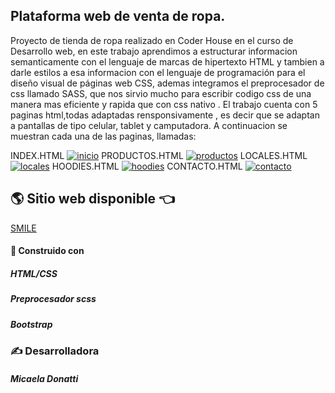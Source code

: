 ## Plataforma web de venta de ropa.
Proyecto de tienda de ropa realizado en Coder House en el curso de Desarrollo web, en este trabajo aprendimos a estructurar informacion semanticamente con el lenguaje de marcas de hipertexto HTML y tambien a darle estilos a esa informacion  con el lenguaje de programación para el diseño visual de páginas web CSS, ademas integramos el preprocesador de css llamado SASS, que nos sirvio mucho para escribir codigo css de una manera mas eficiente y rapida que con css nativo .
El trabajo cuenta con 5 paginas html,todas adaptadas rensponsivamente , es decir que se adaptan a pantallas de tipo celular, tablet y camputadora.
A continuacion se muestran cada una de las paginas, llamadas:

INDEX.HTML
[![inicio](https://ibb.co/wrLHHkR "inicio")](https://ibb.co/wrLHHkR "inicio")
PRODUCTOS.HTML
[![productos](https://ibb.co/tCBNDQT "productos")](https://ibb.co/tCBNDQT "productos")
LOCALES.HTML
[![locales ](https://ibb.co/p1Mpjvc "locales ")](https://ibb.co/p1Mpjvc "locales ")
HOODIES.HTML
[![hoodies](https://ibb.co/gW3y7Zt "hoodies")](https://ibb.co/gW3y7Zt "hoodies")
CONTACTO.HTML 
[![contacto](https://ibb.co/Z8NyCLV "contacto")](https://ibb.co/Z8NyCLV "contacto")


## 🌎 Sitio web disponible 👈
[SMILE][SMILE]

####  🔨 Construido con
##### HTML/CSS
##### Preprocesador scss
##### Bootstrap

### ✍ Desarrolladora
##### Micaela Donatti

[SMILE]: https://preentrega-3.vercel.app/pages/hoodies.html "TIENDA SMILE"
